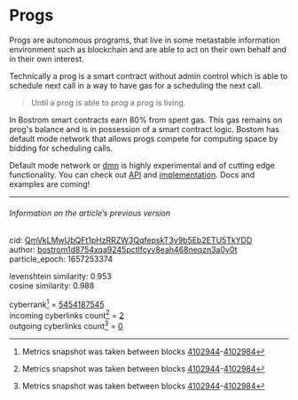 # Progs

Progs are autonomous programs, that live in some metastable information environment such as blockchain and are able to act on their own behalf and in their own interest.

Technically a prog is a smart contract without admin control which is able to schedule next call in a way to have gas for a scheduling the next call.

> Until a prog is able to prog a prog is living.

In Bostrom smart contracts earn 80% from spent gas. This gas remains on prog's balance and is in possession of a smart contract logic. Bostom has default mode network that allows progs compete for computing space by bidding for scheduling calls.

Default mode network or [dmn](/search/dmn) is highly experimental and of cutting edge functionality. You can check out [API](https://lcd.bostrom.cybernode.ai/swagger/#/Query/Thought) and [implementation](https://github.com/cybercongress/go-cyber/tree/main/x/dmn). Docs and examples are coming!

---

###### Information on the article’s previous version  

cid: [QmVkLMwUbQFt1pHzRRZW3QqfepskT3v9b5Eb2ETU5TkYDD](https://cyb.ai/ipfs/QmVkLMwUbQFt1pHzRRZW3QqfepskT3v9b5Eb2ETU5TkYDD)  
author: [bostrom1d8754xqa9245pctlfcyv8eah468neqzn3a0y0t](https://cyb.ai/network/bostrom/contract/bostrom1d8754xqa9245pctlfcyv8eah468neqzn3a0y0t)  
particle_epoch: 1657253374  

levenshtein similarity: 0.953  
cosine similarity: 0.988  

cyberrank[^1] = [5454187545](https://lcd.bostrom.cybernode.ai/cyber/rank/v1beta1/rank/rank/QmVkLMwUbQFt1pHzRRZW3QqfepskT3v9b5Eb2ETU5TkYDD)  
incoming cyberlinks count[^1] = [2](https://lcd.bostrom.cybernode.ai/cyber/rank/v1beta1/rank/backlinks/QmVkLMwUbQFt1pHzRRZW3QqfepskT3v9b5Eb2ETU5TkYDD?pagination.page=0&pagination.per_page=1000)  
outgoing cyberlinks count[^1] = [0](https://lcd.bostrom.cybernode.ai/cyber/rank/v1beta1/rank/search/QmVkLMwUbQFt1pHzRRZW3QqfepskT3v9b5Eb2ETU5TkYDD??pagination.page=0&pagination.per_page=1000)  

[^1]: Metrics snapshot was taken between blocks [4102944](https://cyb.ai/network/bostrom/block/4102944)-[4102984](https://cyb.ai/network/bostrom/block/4102984)

